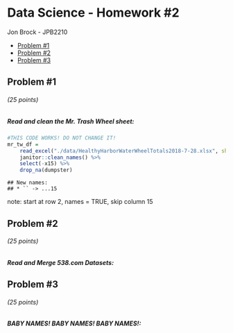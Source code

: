 Data Science - Homework \#2
================
Jon Brock - JPB2210

  - [Problem \#1](#problem-1)
  - [Problem \#2](#problem-2)
  - [Problem \#3](#problem-3)

## Problem \#1

###### (*25 points*)

##### *Read and clean the Mr. Trash Wheel sheet:*

``` r
#THIS CODE WORKS! DO NOT CHANGE IT!
mr_tw_df =
    read_excel("./data/HealthyHarborWaterWheelTotals2018-7-28.xlsx", sheet = "Mr. Trash Wheel") %>% 
    janitor::clean_names() %>% 
    select(-x15) %>% 
    drop_na(dumpster)
```

    ## New names:
    ## * `` -> ...15

note: start at row 2, names = TRUE, skip column 15

## Problem \#2

###### (*25 points*)

##### *Read and Merge 538.com Datasets:*

## Problem \#3

###### (*25 points*)

##### *BABY NAMES\! BABY NAMES\! BABY NAMES\!:*
